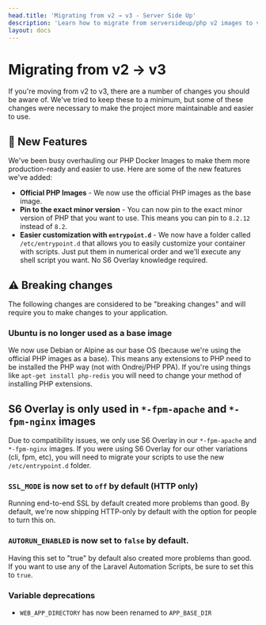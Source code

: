 ```yaml
---
head.title: 'Migrating from v2 → v3 - Server Side Up'
description: 'Learn how to migrate from serversideup/php v2 images to v3.'
layout: docs
---
```


# Migrating from v2 → v3
If you're moving from v2 to v3, there are a number of changes you should be aware of. We've tried to keep these to a minimum, but some of these changes were necessary to make the project more maintainable and easier to use.

## 🚀 New Features
We've been busy overhauling our PHP Docker Images to make them more production-ready and easier to use. Here are some of the new features we've added:
- **Official PHP Images** - We now use the official PHP images as the base image.
- **Pin to the exact minor version** - You can now pin to the exact minor version of PHP that you want to use. This means you can pin to `8.2.12` instead of `8.2`.
- **Easier customization with `entrypoint.d`** - We now have a folder called `/etc/entrypoint.d` that allows you to easily customize your container with scripts. Just put them in numerical order and we'll execute any shell script you want. No S6 Overlay knowledge required.

## ⚠️ Breaking changes
The following changes are considered to be "breaking changes" and will require you to make changes to your application.

### Ubuntu is no longer used as a base image
We now use Debian or Alpine as our base OS (because we're using the official PHP images as a base). This means any extensions to PHP need to be installed the PHP way (not with Ondrej/PHP PPA). If you're using things like `apt-get install php-redis` you will need to change your method of installing PHP extensions.

## S6 Overlay is only used in `*-fpm-apache` and `*-fpm-nginx` images
Due to compatibility issues, we only use S6 Overlay in our `*-fpm-apache` and `*-fpm-nginx` images. If you were using S6 Overlay for our other variations (cli, fpm, etc), you will need to migrate your scripts to use the new `/etc/entrypoint.d` folder.

### `SSL_MODE` is now set to `off` by default (HTTP only)
Running end-to-end SSL by default created more problems than good. By default, we're now shipping HTTP-only by default with the option for people to turn this on.

### `AUTORUN_ENABLED` is now set to `false` by default. 
Having this set to "true" by default also created more problems than good. If you want to use any of the Laravel Automation Scripts, be sure to set this to `true`.

### Variable deprecations
- `WEB_APP_DIRECTORY` has now been renamed to `APP_BASE_DIR`